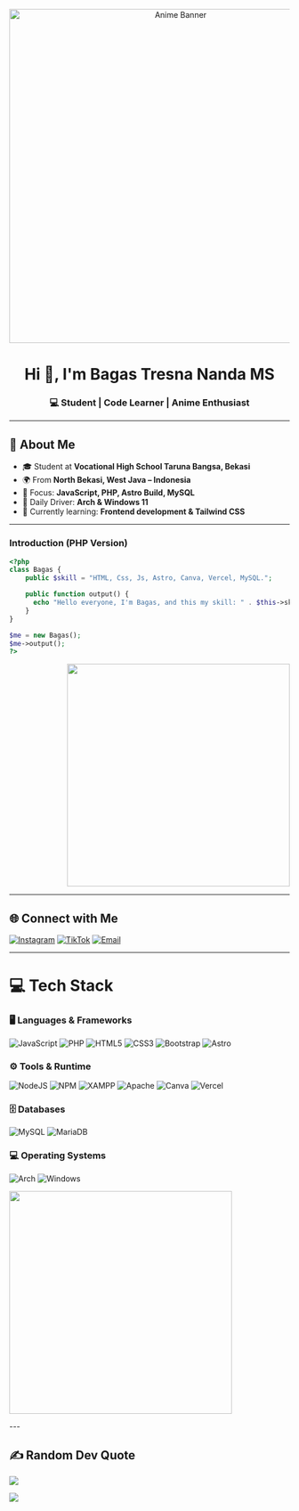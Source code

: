 <!-- Banner Anime -->
<p align="center">
  <img src="https://i.imgur.com/r5tOZbP.gif" width="600" alt="Anime Banner">
</p>

<h1 align="center">Hi 👋, I'm Bagas Tresna Nanda MS</h1>
<h3 align="center">💻 Student | Code Learner | Anime Enthusiast</h3>

---

## 🌸 About Me
- 🎓 Student at **Vocational High School Taruna Bangsa, Bekasi**
- 🌍 From **North Bekasi, West Java – Indonesia**
- 🚀 Focus: **JavaScript, PHP, Astro Build, MySQL**
- 🐧 Daily Driver: **Arch & Windows 11**
- 🌱 Currently learning: **Frontend development & Tailwind CSS**

---

### Introduction (PHP Version)
```php
<?php
class Bagas {
    public $skill = "HTML, Css, Js, Astro, Canva, Vercel, MySQL.";

    public function output() {
      echo "Hello everyone, I'm Bagas, and this my skill: " . $this->skill;
    }
}

$me = new Bagas();
$me->output();
?>
```

<p align="right">
  <img src="https://i.imgur.com/ZsFBnoJ.gif" width="400">
</p>

---

## 🌐 Connect with Me
[![Instagram](https://img.shields.io/badge/Instagram-%23E4405F.svg?logo=Instagram&logoColor=white)](https://instagram.com/bagas_tresnaa_) 
[![TikTok](https://img.shields.io/badge/TikTok-%23000000.svg?logo=TikTok&logoColor=white)](https://tiktok.com/@BagasHtml) 
[![Email](https://img.shields.io/badge/Email-D14836?logo=gmail&logoColor=white)](mailto:bagashtml369@gmail.com)  

---

# 💻 Tech Stack

### 🖥️ Languages & Frameworks
![JavaScript](https://img.shields.io/badge/javascript-%23323330.svg?style=for-the-badge&logo=javascript&logoColor=%23F7DF1E) 
![PHP](https://img.shields.io/badge/php-%23777BB4.svg?style=for-the-badge&logo=php&logoColor=white) 
![HTML5](https://img.shields.io/badge/html5-%23E34F26.svg?style=for-the-badge&logo=html5&logoColor=white) 
![CSS3](https://img.shields.io/badge/css3-%231572B6.svg?style=for-the-badge&logo=css3&logoColor=white) 
![Bootstrap](https://img.shields.io/badge/bootstrap-%238511FA.svg?style=for-the-badge&logo=bootstrap&logoColor=white) 
![Astro](https://img.shields.io/badge/astro-%232C2052.svg?style=for-the-badge&logo=astro&logoColor=white)

### ⚙️ Tools & Runtime
![NodeJS](https://img.shields.io/badge/node.js-6DA55F?style=for-the-badge&logo=node.js&logoColor=white) 
![NPM](https://img.shields.io/badge/NPM-%23CB3837.svg?style=for-the-badge&logo=npm&logoColor=white) 
![XAMPP](https://img.shields.io/badge/XAMPP-FB7A24?style=for-the-badge&logo=xampp&logoColor=white) 
![Apache](https://img.shields.io/badge/apache-%23D42029.svg?style=for-the-badge&logo=apache&logoColor=white) 
![Canva](https://img.shields.io/badge/Canva-%2300C4CC.svg?style=for-the-badge&logo=Canva&logoColor=white) 
![Vercel](https://img.shields.io/badge/vercel-%23000000.svg?style=for-the-badge&logo=vercel&logoColor=white)

### 🗄️ Databases
![MySQL](https://img.shields.io/badge/mysql-4479A1.svg?style=for-the-badge&logo=mysql&logoColor=white) 
![MariaDB](https://img.shields.io/badge/MariaDB-003545?style=for-the-badge&logo=mariadb&logoColor=white)  

### 💻 Operating Systems
![Arch](https://img.shields.io/badge/Arch-E95420?style=for-the-badge&logo=arch&logoColor=white)
![Windows](https://img.shields.io/badge/Windows_11-0078D6?style=for-the-badge&logo=windows11&logoColor=white)

<p align="left">
  <img src="https://media1.tenor.com/m/TdCu1_KQmAcAAAAd/kaoruko-waguri-kaoruko.gif" width="400">
</p>
---

## ✍️ Random Dev Quote
![](https://quotes-github-readme.vercel.app/api?type=horizontal&theme=radical)

[![](https://visitcount.itsvg.in/api?id=BagasHtml&icon=0&color=6)](https://visitcount.itsvg.in)


